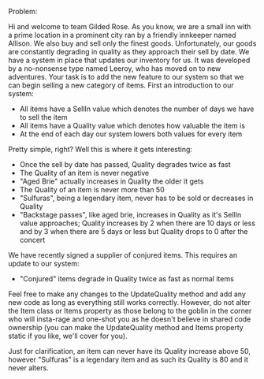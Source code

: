 Problem:

Hi and welcome to team Gilded Rose. 
As you know, we are a small inn with a prime location in a prominent city ran by a friendly innkeeper named Allison. 
We also buy and sell only the finest goods. Unfortunately, our goods are constantly degrading in quality as they 
approach their sell by date. We have a system in place that updates our inventory for us. It was developed by a 
no-nonsense type named Leeroy, who has moved on to new adventures. Your task is to add the new feature to our system so 
that we can begin selling a new category of items. First an introduction to our system:

 * All items have a SellIn value which denotes the number of days we have to sell the item
 * All items have a Quality value which denotes how valuable the item is
 * At the end of each day our system lowers both values for every item

Pretty simple, right? Well this is where it gets interesting:

 * Once the sell by date has passed, Quality degrades twice as fast
 * The Quality of an item is never negative
 * "Aged Brie" actually increases in Quality the older it gets
 * The Quality of an item is never more than 50
 * "Sulfuras", being a legendary item, never has to be sold or decreases in Quality
 * "Backstage passes", like aged brie, increases in Quality as it's SellIn value approaches; Quality increases by 2 when
  there are 10 days or less and by 3 when there are 5 days or less but Quality drops to 0 after the concert

We have recently signed a supplier of conjured items. This requires an update to our system:

 * "Conjured" items degrade in Quality twice as fast as normal items

Feel free to make any changes to the UpdateQuality method and add any new code as long as everything still works 
correctly. However, do not alter the Item class or Items property as those belong to the goblin in the corner who will 
insta-rage and one-shot you as he doesn't believe in shared code ownership (you can make the UpdateQuality method and
Items property static if you like, we'll cover for you).

Just for clarification, an item can never have its Quality increase above 50, however "Sulfuras" is a legendary item and
as such its Quality is 80 and it never alters.